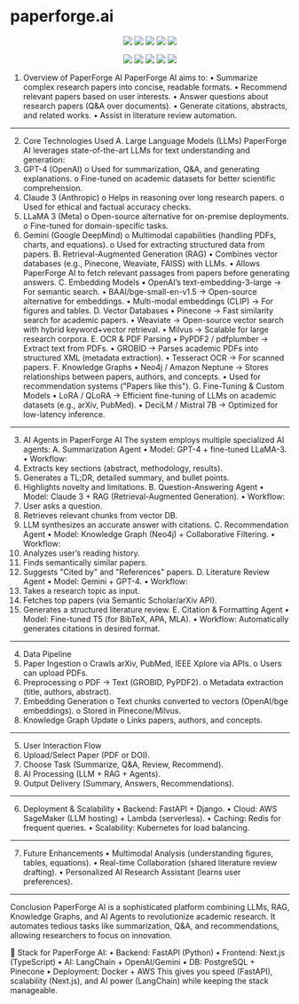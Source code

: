 # paperforge.ai
<p align="center">
  <img src="https://img.shields.io/badge/Backend-FastAPI-009688?style=for-the-badge&logo=fastapi&logoColor=white" />
  <img src="https://img.shields.io/badge/Frontend-Next.js-000000?style=for-the-badge&logo=nextdotjs&logoColor=white" />
  <img src="https://img.shields.io/badge/AI-LangChain%20%2B%20OpenAI/Gemini-7950f2?style=for-the-badge&logo=openai&logoColor=white" />
  <img src="https://img.shields.io/badge/Database-PostgreSQL%20%2B%20Pinecone-336791?style=for-the-badge&logo=postgresql&logoColor=white" />
  <img src="https://img.shields.io/badge/Deployment-Docker%20%2B%20AWS-2496ED?style=for-the-badge&logo=docker&logoColor=white" />
</p>

<p align="center">
  <img src="https://img.shields.io/github/license/willfadeneva/paperforge.ai?style=flat-square" />
  <img src="https://img.shields.io/github/stars/willfadeneva/paperforge.ai?style=flat-square" />
  <img src="https://img.shields.io/github/last-commit/willfadeneva/paperforge.ai?style=flat-square" />
  <img src="https://img.shields.io/github/issues/willfadeneva/paperforge.ai?style=flat-square" />
  <img src="https://img.shields.io/github/contributors/willfadeneva/paperforge.ai?style=flat-square" />
</p>

1. Overview of PaperForge AI
PaperForge AI aims to:
•	Summarize complex research papers into concise, readable formats.
•	Recommend relevant papers based on user interests.
•	Answer questions about research papers (Q&A over documents).
•	Generate citations, abstracts, and related works.
•	Assist in literature review automation.
________________________________________
2. Core Technologies Used
A. Large Language Models (LLMs)
PaperForge AI leverages state-of-the-art LLMs for text understanding and generation:
1.	GPT-4 (OpenAI)
o	Used for summarization, Q&A, and generating explanations.
o	Fine-tuned on academic datasets for better scientific comprehension.
2.	Claude 3 (Anthropic)
o	Helps in reasoning over long research papers.
o	Used for ethical and factual accuracy checks.
3.	LLaMA 3 (Meta)
o	Open-source alternative for on-premise deployments.
o	Fine-tuned for domain-specific tasks.
4.	Gemini (Google DeepMind)
o	Multimodal capabilities (handling PDFs, charts, and equations).
o	Used for extracting structured data from papers.
B. Retrieval-Augmented Generation (RAG)
•	Combines vector databases (e.g., Pinecone, Weaviate, FAISS) with LLMs.
•	Allows PaperForge AI to fetch relevant passages from papers before generating answers.
C. Embedding Models
•	OpenAI’s text-embedding-3-large → For semantic search.
•	BAAI/bge-small-en-v1.5 → Open-source alternative for embeddings.
•	Multi-modal embeddings (CLIP) → For figures and tables.
D. Vector Databases
•	Pinecone → Fast similarity search for academic papers.
•	Weaviate → Open-source vector search with hybrid keyword+vector retrieval.
•	Milvus → Scalable for large research corpora.
E. OCR & PDF Parsing
•	PyPDF2 / pdfplumber → Extract text from PDFs.
•	GROBID → Parses academic PDFs into structured XML (metadata extraction).
•	Tesseract OCR → For scanned papers.
F. Knowledge Graphs
•	Neo4j / Amazon Neptune → Stores relationships between papers, authors, and concepts.
•	Used for recommendation systems ("Papers like this").
G. Fine-Tuning & Custom Models
•	LoRA / QLoRA → Efficient fine-tuning of LLMs on academic datasets (e.g., arXiv, PubMed).
•	DeciLM / Mistral 7B → Optimized for low-latency inference.
________________________________________
3. AI Agents in PaperForge AI
The system employs multiple specialized AI agents:
A. Summarization Agent
•	Model: GPT-4 + fine-tuned LLaMA-3.
•	Workflow:
1.	Extracts key sections (abstract, methodology, results).
2.	Generates a TL;DR, detailed summary, and bullet points.
3.	Highlights novelty and limitations.
B. Question-Answering Agent
•	Model: Claude 3 + RAG (Retrieval-Augmented Generation).
•	Workflow:
1.	User asks a question.
2.	Retrieves relevant chunks from vector DB.
3.	LLM synthesizes an accurate answer with citations.
C. Recommendation Agent
•	Model: Knowledge Graph (Neo4j) + Collaborative Filtering.
•	Workflow:
1.	Analyzes user’s reading history.
2.	Finds semantically similar papers.
3.	Suggests "Cited by" and "References" papers.
D. Literature Review Agent
•	Model: Gemini + GPT-4.
•	Workflow:
1.	Takes a research topic as input.
2.	Fetches top papers (via Semantic Scholar/arXiv API).
3.	Generates a structured literature review.
E. Citation & Formatting Agent
•	Model: Fine-tuned T5 (for BibTeX, APA, MLA).
•	Workflow: Automatically generates citations in desired format.
________________________________________
4. Data Pipeline
1.	Paper Ingestion
o	Crawls arXiv, PubMed, IEEE Xplore via APIs.
o	Users can upload PDFs.
2.	Preprocessing
o	PDF → Text (GROBID, PyPDF2).
o	Metadata extraction (title, authors, abstract).
3.	Embedding Generation
o	Text chunks converted to vectors (OpenAI/bge embeddings).
o	Stored in Pinecone/Milvus.
4.	Knowledge Graph Update
o	Links papers, authors, and concepts.
________________________________________
5. User Interaction Flow
1.	Upload/Select Paper (PDF or DOI).
2.	Choose Task (Summarize, Q&A, Review, Recommend).
3.	AI Processing (LLM + RAG + Agents).
4.	Output Delivery (Summary, Answers, Recommendations).
________________________________________
6. Deployment & Scalability
•	Backend: FastAPI + Django.
•	Cloud: AWS SageMaker (LLM hosting) + Lambda (serverless).
•	Caching: Redis for frequent queries.
•	Scalability: Kubernetes for load balancing.
________________________________________
7. Future Enhancements
•	Multimodal Analysis (understanding figures, tables, equations).
•	Real-time Collaboration (shared literature review drafting).
•	Personalized AI Research Assistant (learns user preferences).
________________________________________
Conclusion
PaperForge AI is a sophisticated platform combining LLMs, RAG, Knowledge Graphs, and AI Agents to revolutionize academic research. It automates tedious tasks like summarization, Q&A, and recommendations, allowing researchers to focus on innovation.


🚀  Stack for PaperForge AI:
•	Backend: FastAPI (Python)
•	Frontend: Next.js (TypeScript)
•	AI: LangChain + OpenAI/Gemini
•	DB: PostgreSQL + Pinecone
•	Deployment: Docker + AWS
This gives you speed (FastAPI), scalability (Next.js), and AI power (LangChain) while keeping the stack manageable.



